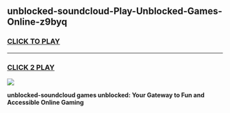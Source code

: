 
## unblocked-soundcloud-Play-Unblocked-Games-Online-z9byq
<h3>
<a href="https://premium76.site?title=unblocked-soundcloud&ref=25A">CLICK TO PLAY</a></h3>
<hr>

<h3>
<a href="https://premium76.site?title=unblocked-soundcloud&ref=25A">CLICK 2 PLAY</a>
  
</h3>

<a href="https://premium76.site?title=unblocked-soundcloud&ref=25A"><img src="https://clearcache.store/games.png"></a>


**unblocked-soundcloud games unblocked: Your Gateway to Fun and Accessible Online Gaming**
